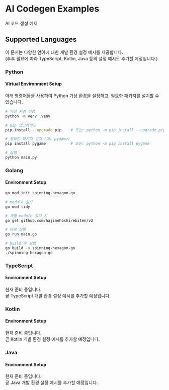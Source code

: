 # AI Codegen Examples

AI 코드 생성 예제

## Supported Languages

이 문서는 다양한 언어에 대한 개발 환경 설정 예시를 제공합니다.  
(추후 필요에 따라 TypeScript, Kotlin, Java 등의 설정 예시도 추가할 예정입니다.)

### Python

#### Virtual Environment Setup

아래 명령어들을 사용하여 Python 가상 환경을 설정하고, 필요한 패키지를 설치할 수 있습니다.

```bash
# 가상 환경 생성
python -m venv .venv

# pip 업그레이드
pip install --upgrade pip    # 또는: python -m pip install --upgrade pip

# 필요한 패키지 설치 (예: pygame)
pip install pygame           # 또는: python -m pip install pygame

# 실행
python main.py
```

### Golang

#### Environment Setup

```bash
go mod init spinning-hexagon-go

# module 설치
go mod tidy

# 개별 module 설치 시
go get github.com/hajimehoshi/ebiten/v2

# 바로 실행
go run main.go

# build 후 실행
go build -o spinning-hexagon-go
./spinning-hexagon-go
```

### TypeScript

#### Environment Setup

현재 준비 중입니다.  
곧 TypeScript 개발 환경 설정 예시를 추가할 예정입니다.

### Kotlin

#### Environment Setup

현재 준비 중입니다.  
곧 Kotlin 개발 환경 설정 예시를 추가할 예정입니다.

### Java

#### Environment Setup

현재 준비 중입니다.  
곧 Java 개발 환경 설정 예시를 추가할 예정입니다.
